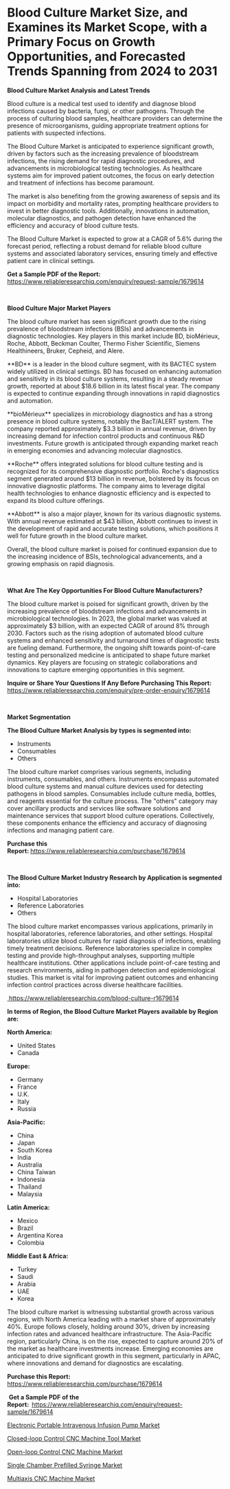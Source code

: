 <p><h1>Blood Culture Market Size, and Examines its Market Scope, with a Primary Focus on Growth Opportunities, and Forecasted Trends Spanning from 2024 to 2031</h1></p><p><strong>Blood Culture Market Analysis and Latest Trends</strong></p>
<p><p>Blood culture is a medical test used to identify and diagnose blood infections caused by bacteria, fungi, or other pathogens. Through the process of culturing blood samples, healthcare providers can determine the presence of microorganisms, guiding appropriate treatment options for patients with suspected infections.</p><p>The Blood Culture Market is anticipated to experience significant growth, driven by factors such as the increasing prevalence of bloodstream infections, the rising demand for rapid diagnostic procedures, and advancements in microbiological testing technologies. As healthcare systems aim for improved patient outcomes, the focus on early detection and treatment of infections has become paramount. </p><p>The market is also benefiting from the growing awareness of sepsis and its impact on morbidity and mortality rates, prompting healthcare providers to invest in better diagnostic tools. Additionally, innovations in automation, molecular diagnostics, and pathogen detection have enhanced the efficiency and accuracy of blood culture tests. </p><p>The Blood Culture Market is expected to grow at a CAGR of 5.6% during the forecast period, reflecting a robust demand for reliable blood culture systems and associated laboratory services, ensuring timely and effective patient care in clinical settings.</p></p>
<p><strong>Get a Sample PDF of the Report:&nbsp;</strong> <a href="https://www.reliableresearchiq.com/enquiry/request-sample/1679614?utm_campaign=1087&utm_medium=2&utm_source=Github&utm_content=ia&utm_term=14102024&utm_id=blood-culture">https://www.reliableresearchiq.com/enquiry/request-sample/1679614</a></p>
<p>&nbsp;</p>
<p><strong>Blood Culture Major Market Players</strong></p>
<p><p>The blood culture market has seen significant growth due to the rising prevalence of bloodstream infections (BSIs) and advancements in diagnostic technologies. Key players in this market include BD, bioMérieux, Roche, Abbott, Beckman Coulter, Thermo Fisher Scientific, Siemens Healthineers, Bruker, Cepheid, and Alere.</p><p>**BD** is a leader in the blood culture segment, with its BACTEC system widely utilized in clinical settings. BD has focused on enhancing automation and sensitivity in its blood culture systems, resulting in a steady revenue growth, reported at about $18.6 billion in its latest fiscal year. The company is expected to continue expanding through innovations in rapid diagnostics and automation.</p><p>**bioMérieux** specializes in microbiology diagnostics and has a strong presence in blood culture systems, notably the BacT/ALERT system. The company reported approximately $3.3 billion in annual revenue, driven by increasing demand for infection control products and continuous R&D investments. Future growth is anticipated through expanding market reach in emerging economies and advancing molecular diagnostics.</p><p>**Roche** offers integrated solutions for blood culture testing and is recognized for its comprehensive diagnostic portfolio. Roche's diagnostics segment generated around $13 billion in revenue, bolstered by its focus on innovative diagnostic platforms. The company aims to leverage digital health technologies to enhance diagnostic efficiency and is expected to expand its blood culture offerings.</p><p>**Abbott** is also a major player, known for its various diagnostic systems. With annual revenue estimated at $43 billion, Abbott continues to invest in the development of rapid and accurate testing solutions, which positions it well for future growth in the blood culture market.</p><p>Overall, the blood culture market is poised for continued expansion due to the increasing incidence of BSIs, technological advancements, and a growing emphasis on rapid diagnosis.</p></p>
<p>&nbsp;</p>
<p><strong>What Are The Key Opportunities For Blood Culture Manufacturers?</strong></p>
<p><p>The blood culture market is poised for significant growth, driven by the increasing prevalence of bloodstream infections and advancements in microbiological technologies. In 2023, the global market was valued at approximately $3 billion, with an expected CAGR of around 8% through 2030. Factors such as the rising adoption of automated blood culture systems and enhanced sensitivity and turnaround times of diagnostic tests are fueling demand. Furthermore, the ongoing shift towards point-of-care testing and personalized medicine is anticipated to shape future market dynamics. Key players are focusing on strategic collaborations and innovations to capture emerging opportunities in this segment.</p></p>
<p><strong>Inquire or Share Your Questions If Any Before Purchasing This Report:</strong> <a href="https://www.reliableresearchiq.com/enquiry/pre-order-enquiry/1679614?utm_campaign=1087&utm_medium=2&utm_source=Github&utm_content=ia&utm_term=14102024&utm_id=blood-culture">https://www.reliableresearchiq.com/enquiry/pre-order-enquiry/1679614</a></p>
<p>&nbsp;</p>
<p><strong>Market Segmentation</strong></p>
<p><strong>The Blood Culture Market Analysis by types is segmented into:</strong></p>
<p><ul><li>Instruments</li><li>Consumables</li><li>Others</li></ul></p>
<p><p>The blood culture market comprises various segments, including instruments, consumables, and others. Instruments encompass automated blood culture systems and manual culture devices used for detecting pathogens in blood samples. Consumables include culture media, bottles, and reagents essential for the culture process. The "others" category may cover ancillary products and services like software solutions and maintenance services that support blood culture operations. Collectively, these components enhance the efficiency and accuracy of diagnosing infections and managing patient care.</p></p>
<p><strong>Purchase this Report:&nbsp;</strong><a href="https://www.reliableresearchiq.com/purchase/1679614?utm_campaign=1087&utm_medium=2&utm_source=Github&utm_content=ia&utm_term=14102024&utm_id=blood-culture">https://www.reliableresearchiq.com/purchase/1679614</a></p>
<p>&nbsp;</p>
<p><strong>The Blood Culture Market Industry Research by Application is segmented into:</strong></p>
<p><ul><li>Hospital Laboratories</li><li>Reference Laboratories</li><li>Others</li></ul></p>
<p><p>The blood culture market encompasses various applications, primarily in hospital laboratories, reference laboratories, and other settings. Hospital laboratories utilize blood cultures for rapid diagnosis of infections, enabling timely treatment decisions. Reference laboratories specialize in complex testing and provide high-throughput analyses, supporting multiple healthcare institutions. Other applications include point-of-care testing and research environments, aiding in pathogen detection and epidemiological studies. This market is vital for improving patient outcomes and enhancing infection control practices across diverse healthcare facilities.</p></p>
<p><a href="https://www.reliableresearchiq.com/blood-culture-r1679614?utm_campaign=1087&utm_medium=2&utm_source=Github&utm_content=ia&utm_term=14102024&utm_id=blood-culture">&nbsp;https://www.reliableresearchiq.com/blood-culture-r1679614</a></p>
<p><strong>In terms of Region, the Blood Culture Market Players available by Region are:</strong></p>
<p>
    <p> <strong> North America: </strong>
        <ul>
            <li>United States</li>
            <li>Canada</li>
        </ul>
        </p> 
    <p> <strong> Europe: </strong>
        <ul>
            <li>Germany</li>
            <li>France</li>
            <li>U.K.</li>
            <li>Italy</li>
            <li>Russia</li>
        </ul>
        </p> 
    <p> <strong> Asia-Pacific: </strong>
        <ul>
            <li>China</li>
            <li>Japan</li>
            <li>South Korea</li>
            <li>India</li>
            <li>Australia</li>
            <li>China Taiwan</li>
            <li>Indonesia</li>
            <li>Thailand</li>
            <li>Malaysia</li>
        </ul>
        </p> 
    <p> <strong> Latin America: </strong>
        <ul>
            <li>Mexico</li>
            <li>Brazil</li>
            <li>Argentina Korea</li>
            <li>Colombia</li>
        </ul>
        </p> 
    <p> <strong> Middle East & Africa: </strong>
        <ul>
            <li>Turkey</li>
            <li>Saudi</li>
            <li>Arabia</li>
            <li>UAE</li>
            <li>Korea</li>
        </ul>
    </p>
    </p>
<p><p>The blood culture market is witnessing substantial growth across various regions, with North America leading with a market share of approximately 40%. Europe follows closely, holding around 30%, driven by increasing infection rates and advanced healthcare infrastructure. The Asia-Pacific region, particularly China, is on the rise, expected to capture around 20% of the market as healthcare investments increase. Emerging economies are anticipated to drive significant growth in this segment, particularly in APAC, where innovations and demand for diagnostics are escalating.</p></p>
<p><strong>Purchase this Report: </strong><a href="https://www.reliableresearchiq.com/purchase/1679614?utm_campaign=1087&utm_medium=2&utm_source=Github&utm_content=ia&utm_term=14102024&utm_id=blood-culture">https://www.reliableresearchiq.com/purchase/1679614</a></p>
<p>&nbsp;<strong>Get a Sample PDF of the Report:&nbsp;&nbsp;</strong><a href="https://www.reliableresearchiq.com/enquiry/request-sample/1679614?utm_campaign=1087&utm_medium=2&utm_source=Github&utm_content=ia&utm_term=14102024&utm_id=blood-culture">https://www.reliableresearchiq.com/enquiry/request-sample/1679614</a></p>
<p><strong></strong></p>
<p><p><a href="https://github.com/loftinirkaakcsu/Market-Research-Report-List-1/blob/main/electronic-portable-intravenous-infusion-pump-market.md?utm_campaign=1087&utm_medium=2&utm_source=Github&utm_content=ia&utm_term=14102024&utm_id=blood-culture">Electronic Portable Intravenous Infusion Pump Market</a></p><p><a href="https://www.linkedin.com/pulse/decoding-closed-loop-control-cnc-machine-tool-market-signals-nxuuc?trk=public_post_embed_feed-article-content&utm_campaign=1087&utm_medium=2&utm_source=Github&utm_content=ia&utm_term=14102024&utm_id=blood-culture">Closed-loop Control CNC Machine Tool Market</a></p><p><a href="https://www.linkedin.com/pulse/exploring-open-loop-control-cnc-machine-market-strategic-czd6c?trk=public_post_embed_feed-article-content&utm_campaign=1087&utm_medium=2&utm_source=Github&utm_content=ia&utm_term=14102024&utm_id=blood-culture">Open-loop Control CNC Machine Market</a></p><p><a href="https://github.com/stumpefzclearez/Market-Research-Report-List-1/blob/main/single-chamber-prefilled-syringe-market.md?utm_campaign=1087&utm_medium=2&utm_source=Github&utm_content=ia&utm_term=14102024&utm_id=blood-culture">Single Chamber Prefilled Syringe Market</a></p><p><a href="https://www.linkedin.com/pulse/multiaxis-cnc-machine-market-maturity-analysis-regional-wek3c?trk=public_post_embed_feed-article-content&utm_campaign=1087&utm_medium=2&utm_source=Github&utm_content=ia&utm_term=14102024&utm_id=blood-culture">Multiaxis CNC Machine Market</a></p></p>